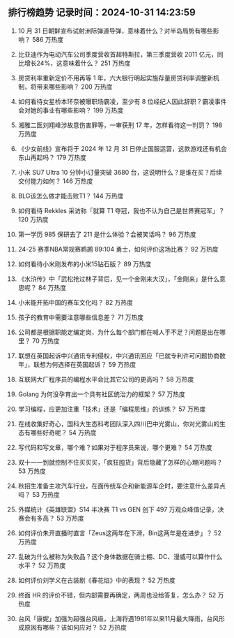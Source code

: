 
## 排行榜趋势 记录时间：2024-10-31 14:23:59
  
  1. 10 月 31 日朝鲜宣布试射洲际弹道导弹，意味着什么？对半岛局势有哪些影响？ 586 万热度
    
  2. 比亚迪作为电动汽车公司季度营收首超特斯拉，第三季度营收 2011 亿元，同比增长24%，这意味着什么？ 251 万热度
    
  3. 房贷利率重新定价不用再等 1 年，六大银行明起实施存量房贷利率调整新机制，将带来哪些影响？ 200 万热度
    
  4. 如何看待女星桥本环奈被曝职场霸凌，至少有 8 位经纪人因此辞职？霸凌事件会对她的事业有哪些影响？ 199 万热度
    
  5. 湘雅二医刘翔峰涉故意伤害罪等，一审获刑 17 年，怎样看待这一判罚？ 198 万热度
    
  6. 《少女前线》宣布将于 2024 年 12 月 31 日停止国服运营，这款游戏还有机会东山再起吗？ 179 万热度
    
  7. 小米 SU7 Ultra 10 分钟小订量突破 3680 台，这说明什么？是谁在买？后续交付能力如何？ 146 万热度
    
  8. BLG该怎么做才能击败T1？ 144 万热度
    
  9. 如何看待 Rekkles 采访称「就算 T1 夺冠，我也不认为自己是世界赛冠军」？ 120 万热度
    
  10. 第一学历 985 保研去了 211 是什么体验？会被笑话吗？ 96 万热度
    
  11. 24-25 赛季NBA常规赛鹈鹕 89:104 勇士，如何评价这场比赛？ 92 万热度
    
  12. 如何看待小米刚发布的小米15钻石版？ 89 万热度
    
  13. 《水浒传》中「武松抢过林子背后，见一个金刚来大汉」，「金刚来」是什么意思呢？ 84 万热度
    
  14. 小米能开拓中国的赛车文化吗？ 82 万热度
    
  15. 孩子的教育中需要注意哪些信息差？ 71 万热度
    
  16. 公司都是根据职能定编定岗，为什么每个部门都在喊人手不足？问题是出在哪里？ 70 万热度
    
  17. 联想在英国起诉中兴通讯专利侵权，中兴通讯回应「已就专利许可问题协商数年」，联想为何选择在英国起诉？ 59 万热度
    
  18. 互联网大厂程序员的编程水平会比其它公司的更高吗？ 58 万热度
    
  19. Golang 为何没孕育出一个具有社区统治力的框架？ 57 万热度
    
  20. 学习编程，应更加注重「技术」还是「编程思维」的训练？ 57 万热度
    
  21. 在线收集好奇心，国科大生态科考团队深入四川巴中光雾山，你对光雾山的生态有哪些好奇呢？ 54 万热度
    
  22. 写代码和写文章，哪个难？如果对于程序员来说，哪个更难？ 54 万热度
    
  23. 双十一一到就控制不住买买买，「疯狂囤货」背后隐藏了怎样的心理问题吗？ 53 万热度
    
  24. 秋招生准备主攻汽车行业，在面传统车企和新能源车企时，要注意什么差异点吗？ 53 万热度
    
  25. 外媒统计《英雄联盟》S14 半决赛 T1 vs GEN 创下 497 万观众峰值记录，决赛会有多高？ 53 万热度
    
  26. 如何评价朱开直播时直言「Zeus这两年在下滑，Bin这两年是在进步」？ 52 万热度
    
  27. 乱破为什么被称为失败品？这个身体数据在骑士棚、DC、漫威可以算作什么水平？ 52 万热度
    
  28. 如何评价刘学义在古装剧《春花焰》中的表现？ 52 万热度
    
  29. 终面 HR 的评价不错，但内部需要再确定，两周也没给答复，怎么办？ 52 万热度
    
  30. 台风「康妮」加强为超强台风级，上海将遇1981年以来11月最大降雨，台风形成原因有哪些？该如何应对？ 52 万热度
    